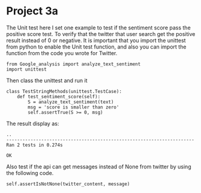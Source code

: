 # Project 3a
The Unit test here I set one example to test if the sentiment score pass the positive score test. To verify that the twitter that user search get the positive result instead of 0 or negative.
It is important that you import the unittest from python to enable the Unit test function, and also you can import the function from the code you wrote for Twitter.
```
from Google_analysis import analyze_text_sentiment
import unittest
```

Then class the unittest and run it

```
class TestStringMethods(unittest.TestCase):
	def test_sentiment_score(self):
	    S = analyze_text_sentiment(text)
	    msg = 'score is smaller than zero'
	    self.assertTrue(S >= 0, msg)
```
The result display as:
```
..
----------------------------------------------------------------------
Ran 2 tests in 0.274s

OK
```
Also test if the api can get messages instead of None from twitter by using the following code.
```
self.assertIsNotNone(twitter_content, message)
```
